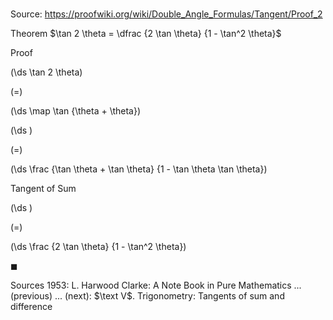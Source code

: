 # 

Source: https://proofwiki.org/wiki/Double_Angle_Formulas/Tangent/Proof_2

Theorem
$\tan 2 \theta = \dfrac {2 \tan \theta} {1 - \tan^2 \theta}$


Proof













\(\ds \tan 2 \theta\)

\(=\)







\(\ds \map \tan {\theta + \theta}\)




















\(\ds \)

\(=\)







\(\ds \frac {\tan \theta + \tan \theta} {1 - \tan \theta \tan \theta}\)





Tangent of Sum














\(\ds \)

\(=\)







\(\ds \frac {2 \tan \theta} {1 - \tan^2 \theta}\)









$\blacksquare$


Sources
1953: L. Harwood Clarke: A Note Book in Pure Mathematics ... (previous) ... (next): $\text V$. Trigonometry: Tangents of sum and difference





